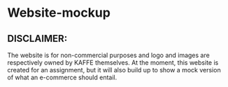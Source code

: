 # Website-mockup

## DISCLAIMER: ##

The website is for non-commercial purposes and logo and images are respectively owned by KAFFE themselves. At the moment, this website is created for an assignment, but it will also build up to show a mock version of what an e-commerce should entail.
